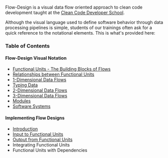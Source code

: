 Flow-Design is a visual data flow oriented approach to clean code development taught at the [Clean Code Developer School](http://ccd-school.de).

Although the visual language used to define software behavior through data processing pipelines is simple, students of our trainings often ask for a quick reference to the notational elements. This is what's provided here:

### Table of Contents

#### Flow-Design Visual Notation

* [Functional Units - The Building Blocks of Flows](Functional-Units--as-the-Building-Blocks-of-Flows)
* [Relationships between Functional Units](Relationships-between-Functional-Units)
* [1-Dimensional Data Flows](1-Dimensional-Data-Flows)
* [Typing Data](Typing-Data)
* [2-Dimensional Data Flows](2-Dimensional-Data-Flows)
* [3-Dimensional Data Flows](3-Dimensional-Data-Flows)
* [Modules](Modules)
* [Software Systems](Software-Systems)

#### Implementing Flow Designs

* [Introduction](Introduction-to-Implementation)
* [Input to Functional Units](Input-to-Functional-Units)
* [Output from Functional Units](Output-from-Functional-Units)
* Integrating Functional Units
* Functional Units with Dependencies